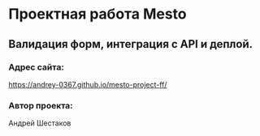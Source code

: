 # Проектная работа Mesto 
## Валидация форм, интеграция с API и деплой.
### Адрес сайта:
https://andrey-0367.github.io/mesto-project-ff/
### Автор проекта:
Андрей Шестаков

